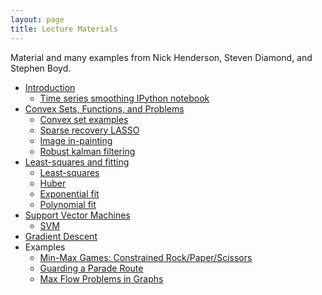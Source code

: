 ```yaml
---
layout: page
title: Lecture Materials
---
```


Material and many examples from Nick Henderson, Steven Diamond, and Stephen Boyd.

- [Introduction](https://github.com/icme/cme252-optimization/raw/master/lectures/intro/intro.pdf)
    - [Time series smoothing IPython notebook](http://nbviewer.ipython.org/github/icme/cme252-optimization/blob/master/lectures/intro/smooth.ipynb)
- [Convex Sets, Functions, and Problems](https://github.com/icme/cme252-optimization/raw/master/lectures/convexity/convexity.pdf)
    - [Convex set examples](http://nbviewer.ipython.org/github/icme/cme252-optimization/blob/master/lectures/convexity/notebooks/set_examples.ipynb)
    - [Sparse recovery LASSO](http://nbviewer.ipython.org/github/icme/cme252-optimization/blob/master/lectures/convexity/notebooks/lasso.ipynb)
    - [Image in-painting](http://nbviewer.ipython.org/github/icme/cme252-optimization/blob/master/lectures/convexity/notebooks/inpaint.ipynb)
    - [Robust kalman filtering](http://nbviewer.ipython.org/github/icme/cme252-optimization/blob/master/lectures/convexity/notebooks/robust_kalman.ipynb)
- [Least-squares and fitting](https://github.com/icme/cme252-optimization/raw/master/lectures/fitting/fitting.pdf)
    - [Least-squares](http://nbviewer.ipython.org/github/icme/cme252-optimization/blob/master/lectures/fitting/least-squares.ipynb) 
    - [Huber](http://nbviewer.ipython.org/github/icme/cme252-optimization/blob/master/lectures/fitting/huber.ipynb)
    - [Exponential fit](http://nbviewer.ipython.org/github/icme/cme252-optimization/blob/master/lectures/fitting/exponential-fit.ipynb)
    - [Polynomial fit](http://nbviewer.ipython.org/github/icme/cme252-optimization/blob/master/lectures/fitting/polynomial-fit.ipynb)
- [Support Vector Machines](https://github.com/icme/cme252-optimization/raw/master/lectures/svm/svm.pdf)
    - [SVM](http://nbviewer.ipython.org/github/icme/cme252-optimization/blob/master/lectures/svm/svm.ipynb)
- [Gradient Descent](https://github.com/icme/cme252-optimization/raw/master/lectures/gradient/gradient.pdf)
- Examples
    - [Min-Max Games: Constrained Rock/Paper/Scissors](https://github.com/icme/cme252-optimization/blob/master/lectures/examples/rps.ipynb)
    - [Guarding a Parade Route](https://github.com/icme/cme252-optimization/blob/master/lectures/examples/parade_route.ipynb)
    - [Max Flow Problems in Graphs](https://github.com/icme/cme252-optimization/blob/master/lectures/flows/max_flow.ipynb)
